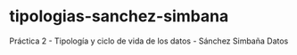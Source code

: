 # tipologias-sanchez-simbana
Práctica 2 - Tipología y ciclo de vida de los datos - Sánchez Simbaña
Datos 
